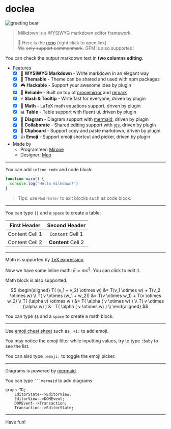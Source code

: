 # doclea

![greeting bear](/polar.jpeg)

> Milkdown is a WYSIWYG markdown editor framework.
>
> :baby_bottle: Here is the [repo] (right click to open link). \
> We ~~only support commonmark~~. GFM is also supported!

You can check the output markdown text in **two columns editing**.

- Features
  - [x] 📝 **WYSIWYG Markdown** - Write markdown in an elegant way
  - [x] 🎨 **Themable** - Theme can be shared and used with npm packages
  - [x] 🎮 **Hackable** - Support your awesome idea by plugin
  - [x] 🦾 **Reliable** - Built on top of [prosemirror] and [remark]
  - [x] ⚡ **Slash & Tooltip** - Write fast for everyone, driven by plugin
  - [x] 🧮 **Math** - LaTeX math equations support, driven by plugin
  - [x] 📊 **Table** - Table support with fluent ui, driven by plugin
  - [x] 📰 **Diagram** - Diagram support with [mermaid](https://mermaid-js.github.io/mermaid/#/), driven by plugin
  - [x] 🍻 **Collaborate** - Shared editing support with [yjs], driven by plugin
  - [x] 💾 **Clipboard** - Support copy and paste markdown, driven by plugin
  - [x] :+1: **Emoji** - Support emoji shortcut and picker, driven by plugin
- Made by
  - Programmer: [Mirone][mirone]
  - Designer: [Meo][meo]

---

You can add `inline code` and code block:

```javascript
function main() {
  console.log('Hello milkdown!')
}
```

> Tips: use `Mod-Enter` to exit blocks such as code block.

---

You can type `||` and a `space` to create a table:

| First Header   |   Second Header    |
| -------------- | :----------------: |
| Content Cell 1 |  `Content` Cell 1  |
| Content Cell 2 | **Content** Cell 2 |

---

Math is supported by [TeX expression](https://en.wikipedia.org/wiki/TeX).

Now we have some inline math: $E = mc^2$. You can click to edit it.

Math block is also supported.

$$
\begin{aligned}
T( (v_1 + v_2) \otimes w) &= T(v_1 \otimes w) + T(v_2 \otimes w) \\
T( v \otimes (w_1 + w_2)) &= T(v \otimes w_1) + T(v \otimes w_2) \\
T( (\alpha v) \otimes w ) &= T( \alpha ( v \otimes w) ) \\
T( v \otimes (\alpha w) ) &= T( \alpha ( v \otimes w) ) \\
\end{aligned}
$$

You can type `$$` and a `space` to create a math block.

---

Use [emoji cheat sheet](https://www.webfx.com/tools/emoji-cheat-sheet/) such as `:+1:` to add emoji.

You may notice the emoji filter while inputting values, try to type `:baby` to see the list.

You can also type `:emoji:` to toggle the emoji picker.

---

Diagrams is powered by [mermaid](https://mermaid-js.github.io/mermaid/#/).

You can type ` ```mermaid ` to add diagrams.

```mermaid
graph TD;
    EditorState-->EditorView;
    EditorView-->DOMEvent;
    DOMEvent-->Transaction;
    Transaction-->EditorState;
```

---

Have fun!

[repo]: https://github.com/Saul-Mirone/milkdown
[prosemirror]: https://prosemirror.net/
[yjs]: https://docs.yjs.dev/
[remark]: https://github.com/remarkjs/remark
[mirone]: https://github.com/Saul-Mirone
[meo]: https://www.meo.cool/

